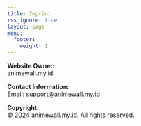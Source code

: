 ```yaml
---
title: Imprint
rss_ignore: true
layout: page
menu:
  footer:
    weight: 1
---
```


**Website Owner:**  
animewall.my.id

**Contact Information:**  
Email: support@animewall.my.id

**Copyright:**  
© 2024 animewall.my.id. All rights reserved.
